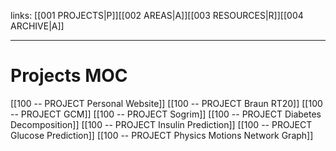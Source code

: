 links: [[001 PROJECTS|P]][[002 AREAS|A]][[003 RESOURCES|R]][[004 ARCHIVE|A]]

---

# Projects MOC

[[100 -- PROJECT Personal Website]]
[[100 -- PROJECT Braun RT20]]
[[100 -- PROJECT GCM]]
[[100 -- PROJECT Sogrim]]
[[100 -- PROJECT Diabetes Decomposition]]
[[100 -- PROJECT Insulin Prediction]]
[[100 -- PROJECT Glucose Prediction]]
[[100 -- PROJECT Physics Motions Network Graph]]
